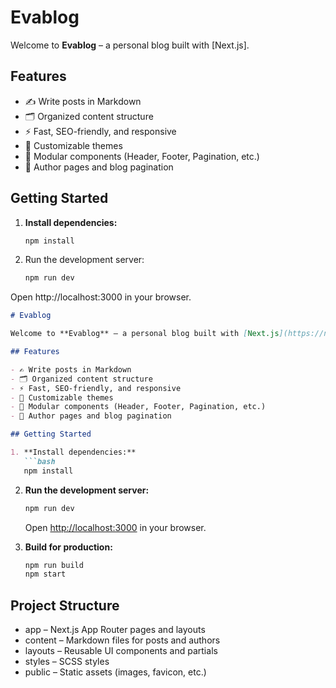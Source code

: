 # Evablog

Welcome to **Evablog** – a personal blog built with [Next.js].

## Features

- ✍️ Write posts in Markdown
- 🗂️ Organized content structure
- ⚡ Fast, SEO-friendly, and responsive
- 🎨 Customizable themes
- 🧩 Modular components (Header, Footer, Pagination, etc.)
- 📝 Author pages and blog pagination

## Getting Started

1. **Install dependencies:**
   ```bash
   npm install

2. Run the development server:
   ```bash
   npm run dev
Open http://localhost:3000 in your browser.

```markdown
# Evablog

Welcome to **Evablog** – a personal blog built with [Next.js](https://nextjs.org/) and modern web technologies.

## Features

- ✍️ Write posts in Markdown
- 🗂️ Organized content structure
- ⚡ Fast, SEO-friendly, and responsive
- 🎨 Customizable themes
- 🧩 Modular components (Header, Footer, Pagination, etc.)
- 📝 Author pages and blog pagination

## Getting Started

1. **Install dependencies:**
   ```bash
   npm install
   ```

2. **Run the development server:**
   ```bash
   npm run dev
   ```
   Open [http://localhost:3000](http://localhost:3000) in your browser.

3. **Build for production:**
   ```bash
   npm run build
   npm start
   ```

## Project Structure

- app – Next.js App Router pages and layouts
- content – Markdown files for posts and authors
- layouts – Reusable UI components and partials
- styles – SCSS styles
- public – Static assets (images, favicon, etc.)
